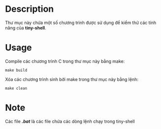 # Description

Thư mục này chứa một số chương trình được sử dụng để kiểm thử các tính năng của **tiny-shell**.

# Usage
Compile các chương trình C trong thư mục này bằng make:
```
make build
```
Xóa các chương trình sinh bởi make trong thư mục này bằng lệnh: 
```
make clean
```

# Note
Các file ***.bat*** là các file chứa các dòng lệnh chạy trong tiny-shell
